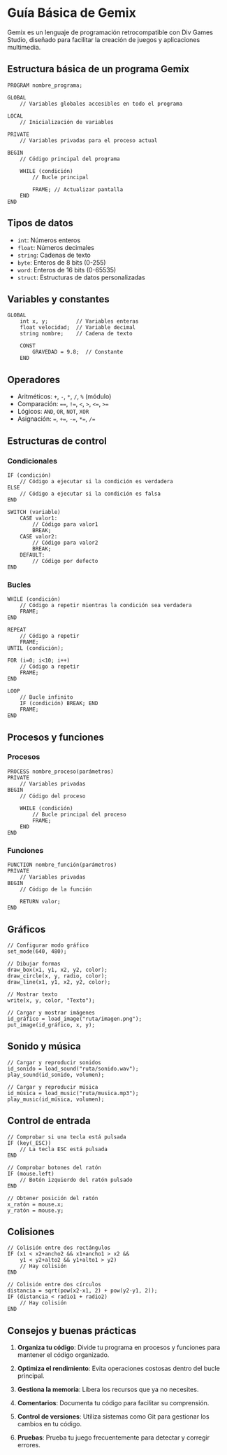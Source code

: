 # Guía Básica de Gemix

Gemix es un lenguaje de programación retrocompatible con Div Games Studio, diseñado para facilitar la creación de juegos y aplicaciones multimedia.

## Estructura básica de un programa Gemix

```
PROGRAM nombre_programa;

GLOBAL
    // Variables globales accesibles en todo el programa
    
LOCAL
    // Inicialización de variables
    
PRIVATE
    // Variables privadas para el proceso actual
    
BEGIN
    // Código principal del programa
    
    WHILE (condición)
        // Bucle principal
        
        FRAME; // Actualizar pantalla
    END
END
```

## Tipos de datos

- `int`: Números enteros
- `float`: Números decimales
- `string`: Cadenas de texto
- `byte`: Enteros de 8 bits (0-255)
- `word`: Enteros de 16 bits (0-65535)
- `struct`: Estructuras de datos personalizadas

## Variables y constantes

```
GLOBAL
    int x, y;         // Variables enteras
    float velocidad;  // Variable decimal
    string nombre;    // Cadena de texto
    
    CONST
        GRAVEDAD = 9.8;  // Constante
    END
```

## Operadores

- Aritméticos: `+`, `-`, `*`, `/`, `%` (módulo)
- Comparación: `==`, `!=`, `<`, `>`, `<=`, `>=`
- Lógicos: `AND`, `OR`, `NOT`, `XOR`
- Asignación: `=`, `+=`, `-=`, `*=`, `/=`

## Estructuras de control

### Condicionales

```
IF (condición)
    // Código a ejecutar si la condición es verdadera
ELSE
    // Código a ejecutar si la condición es falsa
END

SWITCH (variable)
    CASE valor1:
        // Código para valor1
        BREAK;
    CASE valor2:
        // Código para valor2
        BREAK;
    DEFAULT:
        // Código por defecto
END
```

### Bucles

```
WHILE (condición)
    // Código a repetir mientras la condición sea verdadera
    FRAME;
END

REPEAT
    // Código a repetir
    FRAME;
UNTIL (condición);

FOR (i=0; i<10; i++)
    // Código a repetir
    FRAME;
END

LOOP
    // Bucle infinito
    IF (condición) BREAK; END
    FRAME;
END
```

## Procesos y funciones

### Procesos

```
PROCESS nombre_proceso(parámetros)
PRIVATE
    // Variables privadas
BEGIN
    // Código del proceso
    
    WHILE (condición)
        // Bucle principal del proceso
        FRAME;
    END
END
```

### Funciones

```
FUNCTION nombre_función(parámetros)
PRIVATE
    // Variables privadas
BEGIN
    // Código de la función
    
    RETURN valor;
END
```

## Gráficos

```
// Configurar modo gráfico
set_mode(640, 480);

// Dibujar formas
draw_box(x1, y1, x2, y2, color);
draw_circle(x, y, radio, color);
draw_line(x1, y1, x2, y2, color);

// Mostrar texto
write(x, y, color, "Texto");

// Cargar y mostrar imágenes
id_gráfico = load_image("ruta/imagen.png");
put_image(id_gráfico, x, y);
```

## Sonido y música

```
// Cargar y reproducir sonidos
id_sonido = load_sound("ruta/sonido.wav");
play_sound(id_sonido, volumen);

// Cargar y reproducir música
id_música = load_music("ruta/musica.mp3");
play_music(id_música, volumen);
```

## Control de entrada

```
// Comprobar si una tecla está pulsada
IF (key(_ESC)) 
    // La tecla ESC está pulsada
END

// Comprobar botones del ratón
IF (mouse.left)
    // Botón izquierdo del ratón pulsado
END

// Obtener posición del ratón
x_ratón = mouse.x;
y_ratón = mouse.y;
```

## Colisiones

```
// Colisión entre dos rectángulos
IF (x1 < x2+ancho2 && x1+ancho1 > x2 && 
    y1 < y2+alto2 && y1+alto1 > y2)
    // Hay colisión
END

// Colisión entre dos círculos
distancia = sqrt(pow(x2-x1, 2) + pow(y2-y1, 2));
IF (distancia < radio1 + radio2)
    // Hay colisión
END
```

## Consejos y buenas prácticas

1. **Organiza tu código**: Divide tu programa en procesos y funciones para mantener el código organizado.

2. **Optimiza el rendimiento**: Evita operaciones costosas dentro del bucle principal.

3. **Gestiona la memoria**: Libera los recursos que ya no necesites.

4. **Comentarios**: Documenta tu código para facilitar su comprensión.

5. **Control de versiones**: Utiliza sistemas como Git para gestionar los cambios en tu código.

6. **Pruebas**: Prueba tu juego frecuentemente para detectar y corregir errores.